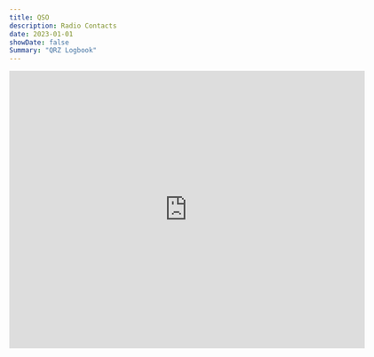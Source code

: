 ```yaml
---
title: QSO
description: Radio Contacts
date: 2023-01-01
showDate: false
Summary: "QRZ Logbook"
---
```


<iframe align="top" frameborder="0" height="500" scrolling="yes" src="https://logbook.qrz.com/lbstat/GM5ALX/" width="640"></iframe>
